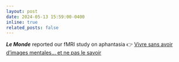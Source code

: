 ```yaml
---
layout: post
date: 2024-05-13 15:59:00-0400
inline: true
related_posts: false
---
```


**_Le Monde_** reported our fMRI study on aphantasia :point_right: [Vivre sans avoir d’images mentales… et ne pas le savoir](https://www.lemonde.fr/sciences/article/2024/05/13/vivre-sans-avoir-d-images-mentales-et-ne-pas-le-savoir_6233001_1650684.html)
